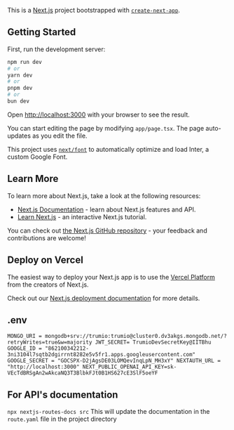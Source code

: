 This is a [Next.js](https://nextjs.org/) project bootstrapped with [`create-next-app`](https://github.com/vercel/next.js/tree/canary/packages/create-next-app).

## Getting Started

First, run the development server:

```bash
npm run dev
# or
yarn dev
# or
pnpm dev
# or
bun dev
```

Open [http://localhost:3000](http://localhost:3000) with your browser to see the result.

You can start editing the page by modifying `app/page.tsx`. The page auto-updates as you edit the file.

This project uses [`next/font`](https://nextjs.org/docs/basic-features/font-optimization) to automatically optimize and load Inter, a custom Google Font.

## Learn More

To learn more about Next.js, take a look at the following resources:

- [Next.js Documentation](https://nextjs.org/docs) - learn about Next.js features and API.
- [Learn Next.js](https://nextjs.org/learn) - an interactive Next.js tutorial.

You can check out [the Next.js GitHub repository](https://github.com/vercel/next.js/) - your feedback and contributions are welcome!

## Deploy on Vercel

The easiest way to deploy your Next.js app is to use the [Vercel Platform](https://vercel.com/new?utm_medium=default-template&filter=next.js&utm_source=create-next-app&utm_campaign=create-next-app-readme) from the creators of Next.js.

Check out our [Next.js deployment documentation](https://nextjs.org/docs/deployment) for more details.

## .env

`MONGO_URI = mongodb+srv://trumio:trumio@cluster0.dv3akgs.mongodb.net/?retryWrites=true&w=majority
JWT_SECRET= TrumioDevSecretKey@IITBhu
GOOGLE_ID = "862100342212-3ni3104l7sqtb2dgirrnt8282e5v5fr1.apps.googleusercontent.com"
GOOGLE_SECRET = "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"
NEXTAUTH_URL = "http://localhost:3000"
NEXT_PUBLIC_OPENAI_API_KEY=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`

## For API's documentation

`npx nextjs-routes-docs src`
This will update the documentation in the `route.yaml` file in the project directory
